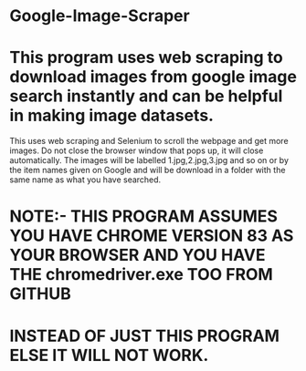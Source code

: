 # Google-Image-Scraper
# This program uses web scraping to download images from google image search instantly and can be helpful in making image datasets.
This uses web scraping and Selenium to scroll the webpage and get more images. Do not close the browser window that pops up, 
it will close automatically. The images will be labelled 1.jpg,2.jpg,3.jpg and so on or by the item names given on Google 
and will be download in a folder with the same name as what you have searched.


# NOTE:- THIS PROGRAM ASSUMES YOU HAVE CHROME VERSION 83 AS YOUR BROWSER AND YOU HAVE THE chromedriver.exe TOO FROM GITHUB
# INSTEAD OF JUST THIS PROGRAM ELSE IT WILL NOT WORK.
